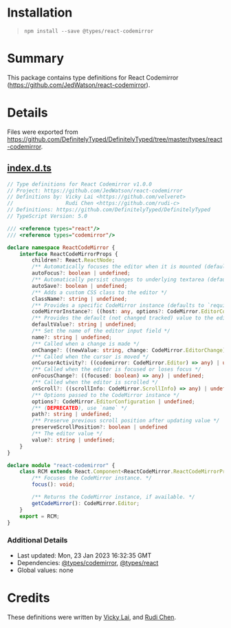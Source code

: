 # Installation
> `npm install --save @types/react-codemirror`

# Summary
This package contains type definitions for React Codemirror (https://github.com/JedWatson/react-codemirror).

# Details
Files were exported from https://github.com/DefinitelyTyped/DefinitelyTyped/tree/master/types/react-codemirror.
## [index.d.ts](https://github.com/DefinitelyTyped/DefinitelyTyped/tree/master/types/react-codemirror/index.d.ts)
````ts
// Type definitions for React Codemirror v1.0.0
// Project: https://github.com/JedWatson/react-codemirror
// Definitions by: Vicky Lai <https://github.com/velveret>
//                 Rudi Chen <https://github.com/rudi-c>
// Definitions: https://github.com/DefinitelyTyped/DefinitelyTyped
// TypeScript Version: 5.0

/// <reference types="react"/>
/// <reference types="codemirror"/>

declare namespace ReactCodeMirror {
    interface ReactCodeMirrorProps {
        children?: React.ReactNode;
        /** Automatically focuses the editor when it is mounted (default false) */
        autoFocus?: boolean | undefined;
        /** Automatically persist changes to underlying textarea (default false) */
        autoSave?: boolean | undefined;
        /** Adds a custom CSS class to the editor */
        className?: string | undefined;
        /** Provides a specific CodeMirror instance (defaults to `require('codemirror')`) */
        codeMirrorInstance?: ((host: any, options?: CodeMirror.EditorConfiguration) => CodeMirror.Editor) | undefined;
        /** Provides the default (not changed tracked) value to the editor */
        defaultValue?: string | undefined;
        /** Set the name of the editor input field */
        name?: string | undefined;
        /** Called when a change is made */
        onChange?: ((newValue: string, change: CodeMirror.EditorChange) => any) | undefined;
        /** Called when the cursor is moved */
        onCursorActivity?: ((codemirror: CodeMirror.Editor) => any) | undefined;
        /** Called when the editor is focused or loses focus */
        onFocusChange?: ((focused: boolean) => any) | undefined;
        /** Called when the editor is scrolled */
        onScroll?: ((scrollInfo: CodeMirror.ScrollInfo) => any) | undefined;
        /** Options passed to the CodeMirror instance */
        options?: CodeMirror.EditorConfiguration | undefined;
        /** (DEPRECATED), use `name` */
        path?: string | undefined;
        /** Preserve previous scroll position after updating value */
        preserveScrollPosition?: boolean | undefined
        /** The editor value */
        value?: string | undefined;
    }
}

declare module "react-codemirror" {
    class RCM extends React.Component<ReactCodeMirror.ReactCodeMirrorProps> {
        /** Focuses the CodeMirror instance. */
        focus(): void;

        /** Returns the CodeMirror instance, if available. */
        getCodeMirror(): CodeMirror.Editor;
    }
    export = RCM;
}

````

### Additional Details
 * Last updated: Mon, 23 Jan 2023 16:32:35 GMT
 * Dependencies: [@types/codemirror](https://npmjs.com/package/@types/codemirror), [@types/react](https://npmjs.com/package/@types/react)
 * Global values: none

# Credits
These definitions were written by [Vicky Lai](https://github.com/velveret), and [Rudi Chen](https://github.com/rudi-c).
